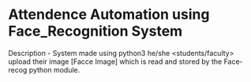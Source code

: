 # Attendence Automation using Face_Recognition System

Description - System made using python3 he/she <students/faculty> upload their image [Facce Image] which is read and stored by the Face-recog python module.
